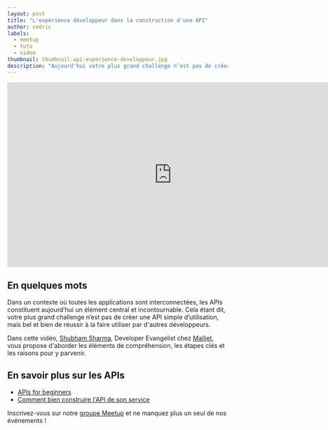 ```yaml
---
layout: post
title: "L'expérience développeur dans la construction d'une API"
author: cedric
labels:
  - meetup
  - tuto
  - video
thumbnail: thumbnail-api-experience-developpeur.jpg
description: "Aujourd'hui votre plus grand challenge n’est pas de créer une API, mais bel et bien de réussir à la faire utiliser par d'autres développeurs. Découvrez toutes les étapes clés pour y parvenir dans cette vidéo."
---
```


<div class="video-wrapper"><iframe width="750" height="422" src="https://www.youtube.com/embed/v=2c32rz8d-gM?showinfo=0" frameborder="0" allowfullscreen></iframe></div>

## En quelques mots

Dans un contexte où toutes les applications sont interconnectées, les APIs constituent aujourd’hui un élément central et incontournable. Cela étant dit, votre plus grand challenge n’est pas de créer une API simple d’utilisation, mais bel et bien de réussir à la faire utiliser par d'autres développeurs.

Dans cette vidéo, [Shubham Sharma](https://twitter.com/shub_s), Developer Evangelist chez [Mailjet](https://eu.mailjet.com/), vous propose d'aborder les éléments de compréhension, les étapes clés et les raisons pour y parvenir.

## En savoir plus sur les APIs

- [APIs for beginners](http://www.lewagon.org/blog/api-webhook-debutant-tutoriel)
- [Comment bien construire l'API de son service](http://www.lewagon.org/blog/workshop-commen-construire-une-API)

Inscrivez-vous sur notre [groupe Meetup](http://bit.ly/1BIRO9k) et ne manquez plus un seul de nos événements !
